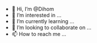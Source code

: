 - 👋 Hi, I’m @Dihom
- 👀 I’m interested in ...
- 🌱 I’m currently learning ...
- 💞️ I’m looking to collaborate on ...
- 📫 How to reach me ...

<!---
Dihom/Dihom is a ✨ special ✨ repository because its `README.md` (this file) appears on your GitHub profile.
You can click the Preview link to take a look at your changes.
--->
